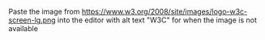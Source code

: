 
Paste the image from https://www.w3.org/2008/site/images/logo-w3c-screen-lg.png into the editor with alt text "W3C" for when the image is not available
